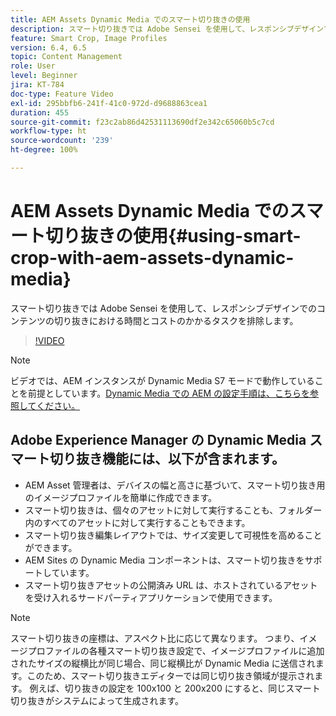 ```yaml
---
title: AEM Assets Dynamic Media でのスマート切り抜きの使用
description: スマート切り抜きでは Adobe Sensei を使用して、レスポンシブデザインでのコンテンツの切り抜きにおける時間とコストのかかるタスクを排除します。
feature: Smart Crop, Image Profiles
version: 6.4, 6.5
topic: Content Management
role: User
level: Beginner
jira: KT-784
doc-type: Feature Video
exl-id: 295bbfb6-241f-41c0-972d-d9688863cea1
duration: 455
source-git-commit: f23c2ab86d42531113690df2e342c65060b5c7cd
workflow-type: ht
source-wordcount: '239'
ht-degree: 100%

---
```


# AEM Assets Dynamic Media でのスマート切り抜きの使用{#using-smart-crop-with-aem-assets-dynamic-media}

スマート切り抜きでは Adobe Sensei を使用して、レスポンシブデザインでのコンテンツの切り抜きにおける時間とコストのかかるタスクを排除します。

>[!VIDEO](https://video.tv.adobe.com/v/21519?quality=12&learn=on)

>[!NOTE]
>
>ビデオでは、AEM インスタンスが Dynamic Media S7 モードで動作していることを前提としています。[Dynamic Media での AEM の設定手順は、こちらを参照してください。](https://helpx.adobe.com/jp/experience-manager/6-3/assets/using/config-dynamic-fp-14410.html)

## Adobe Experience Manager の Dynamic Media スマート切り抜き機能には、以下が含まれます。

* AEM Asset 管理者は、デバイスの幅と高さに基づいて、スマート切り抜き用のイメージプロファイルを簡単に作成できます。
* スマート切り抜きは、個々のアセットに対して実行することも、フォルダー内のすべてのアセットに対して実行することもできます。
* スマート切り抜き編集レイアウトでは、サイズ変更して可視性を高めることができます。
* AEM Sites の Dynamic Media コンポーネントは、スマート切り抜きをサポートしています。
* スマート切り抜きアセットの公開済み URL は、ホストされているアセットを受け入れるサードパーティアプリケーションで使用できます。

>[!NOTE]
>
>スマート切り抜きの座標は、アスペクト比に応じて異なります。 つまり、イメージプロファイルの各種スマート切り抜き設定で、イメージプロファイルに追加されたサイズの縦横比が同じ場合、同じ縦横比が Dynamic Media に送信されます。このため、スマート切り抜きエディターでは同じ切り抜き領域が提示されます。 例えば、切り抜きの設定を 100x100 と 200x200 にすると、同じスマート切り抜きがシステムによって生成されます。
